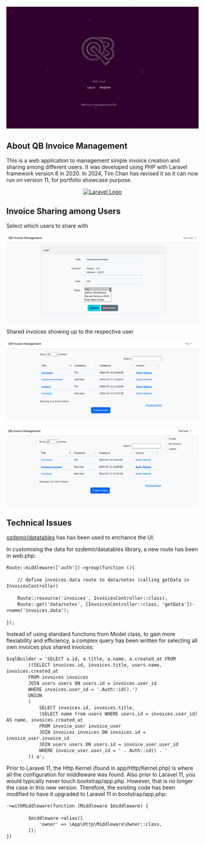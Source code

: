 <p align="center">
<img src="https://github.com/delanceronline/qb-invoice-manage/blob/main/readme-images/landing.png">
</p>

## About QB Invoice Management

This is a web application to management simple invoice creation and sharing among different users. It was developed using PHP with Laravel framework version 8 in 2020. In 2024, Tim Chan has revised it so it can now run on version 11, for portfolio showcase purpose.

<p align="center"><a href="https://laravel.com" target="_blank"><img src="https://raw.githubusercontent.com/laravel/art/master/logo-lockup/5%20SVG/2%20CMYK/1%20Full%20Color/laravel-logolockup-cmyk-red.svg" width="400" alt="Laravel Logo"></a></p>

## Invoice Sharing among Users

<p>Select which users to share with</p>
<p align="center">
<img src="https://github.com/delanceronline/qb-invoice-manage/blob/main/readme-images/edit.png">
</p>

<p>Shared invoices showing up to the respective user</p>
<p align="center">
<img src="https://github.com/delanceronline/qb-invoice-manage/blob/main/readme-images/sharing1.png">
</p>

<p align="center">
<img src="https://github.com/delanceronline/qb-invoice-manage/blob/main/readme-images/sharing2.png">
</p>

## Technical Issues

[ozdemir/datatables](https://datatables.ozdemir.be/) has has been used to enchance the UI.

In customising the data for ozdemir/datatables library, a new route has been in web.php:

```
Route::middleware(['auth'])->group(function (){

    // define invoices.data route to data/notes (calling getData in InvoicesController)

    Route::resource('invoices', InvoicesController::class);
    Route::get('data/notes', [InvoicesController::class, 'getData'])->name('invoices.data');

});
```

Instead of using standard functions from Model class, to gain more flexiability and efficiency, a complex query has been written for selecting all own invoices plus shared invoices:

```
$sqlBuilder = 'SELECT a.id, a.title, a.name, a.created_at FROM 
        ((SELECT invoices.id, invoices.title, users.name, invoices.created_at 
        FROM invoices invoices
        JOIN users users ON users.id = invoices.user_id 
        WHERE invoices.user_id = '.Auth::id().')
        UNION 
        (
            SELECT invoices.id, invoices.title,
            (SELECT name from users WHERE users.id = invoices.user_id) AS name, invoices.created_at                 
            FROM invoice_user invoice_user 
            JOIN invoices invoices ON invoices.id = invoice_user.invoice_id 
            JOIN users users ON users.id = invoice_user.user_id 
            WHERE invoice_user.user_id = ' . Auth::id() . ' 
        )) a';
```

Prior to Laravel 11, the Http Kernel (found in app/Http/Kernel.php) is where all the configuration for middleware was found. Also prior to Laravel 11, you would typically never touch bootstrap/app.php. However, that is no longer the case in this new version. Therefore, the existing code has been modified to have it upgraded to Laravel 11 in bootstrap/app.php:

```
->withMiddleware(function (Middleware $middleware) {
        
        $middleware->alias([
            'owner' => \App\Http\Middleware\Owner::class,
        ]);
})
```